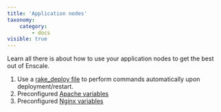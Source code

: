 ```yaml
---
title: 'Application nodes'
taxonomy:
    category:
        - docs
visible: true
---
```


Learn all there is about how to use your application nodes to get the best out of Enscale.

1. Use a [rake_deploy file](../app/rake) to perform commands automatically upon deployment/restart.
2. Preconfigured [Apache variables](https://enscale.com/docs/10/app/apache-variables)
3. Preconfigured [Nginx variables](https://enscale.com/docs/10/app/nginx-variables)